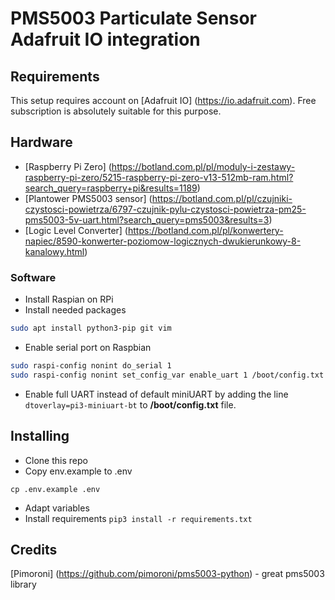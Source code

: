 # PMS5003 Particulate Sensor Adafruit IO integration
## Requirements
This setup requires account on [Adafruit IO] (https://io.adafruit.com). Free subscription is absolutely suitable for this purpose. 

## Hardware
* [Raspberry Pi Zero] (https://botland.com.pl/pl/moduly-i-zestawy-raspberry-pi-zero/5215-raspberry-pi-zero-v13-512mb-ram.html?search_query=raspberry+pi&results=1189)
* [Plantower PMS5003 sensor] (https://botland.com.pl/pl/czujniki-czystosci-powietrza/6797-czujnik-pylu-czystosci-powietrza-pm25-pms5003-5v-uart.html?search_query=pms5003&results=3)
* [Logic Level Converter] (https://botland.com.pl/pl/konwertery-napiec/8590-konwerter-poziomow-logicznych-dwukierunkowy-8-kanalowy.html)
### Software
* Install Raspian on RPi
* Install needed packages

```bash 
sudo apt install python3-pip git vim
```
* Enable serial port on Raspbian

```bash
sudo raspi-config nonint do_serial 1
sudo raspi-config nonint set_config_var enable_uart 1 /boot/config.txt
```

* Enable full UART instead of default miniUART by adding the line ```dtoverlay=pi3-miniuart-bt``` to **/boot/config.txt** file.
## Installing
* Clone this repo
* Copy env.example to .env
```
cp .env.example .env
```
* Adapt variables
* Install requirements
```pip3 install -r requirements.txt```

## Credits
[Pimoroni] (https://github.com/pimoroni/pms5003-python) - great pms5003 library